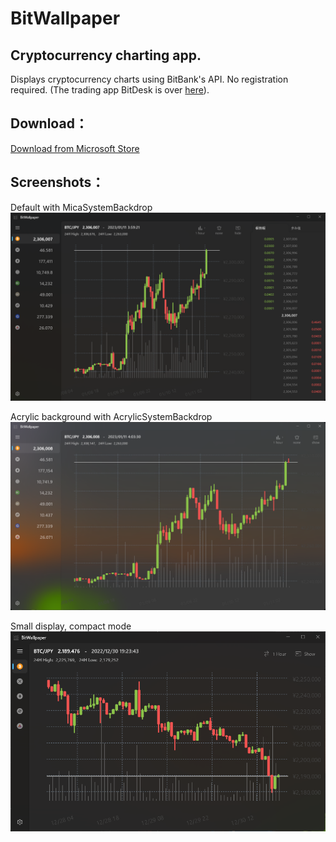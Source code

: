 # BitWallpaper

## Cryptocurrency charting app.
Displays cryptocurrency charts using BitBank's API. No registration required. (The trading app BitDesk is over
[here](https://github.com/torum/BitDesk)).

## Download：
 [Download from Microsoft Store](https://apps.microsoft.com/store/detail/bitwallpaper/9NCC3NTG9DP3)
 
## Screenshots：

Default with MicaSystemBackdrop  
![alt text](https://github.com/torum/BitWallpaper/blob/master/docs/Images/BitWallpaper-screenshot-V2-full.png?raw=true)

Acrylic background with AcrylicSystemBackdrop
![alt text](https://github.com/torum/BitWallpaper/blob/master/docs/Images/BitWallpaper-screenshot-V2-full-AcrylicSystemBackdrop.png?raw=true)

Small display, compact mode  
![alt text](https://github.com/torum/BitWallpaper/blob/master/docs/Images/BitWallpaper-screenshot-V2-small.png?raw=true)




